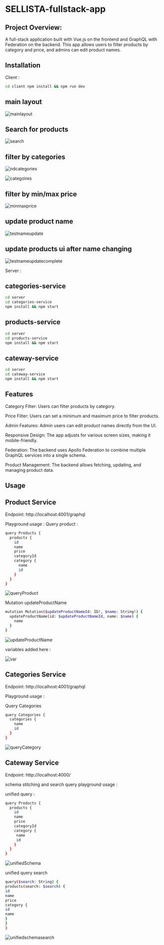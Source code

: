 # SELLISTA-fullstack-app

## Project Overview:
A full-stack application built with Vue.js on the frontend and GraphQL with Federation on the backend. This app allows users to filter products by category and price, and admins can edit product names.

## Installation


Client : 
```bash
cd client npm install && npm run dev
```

## main layout
![mainlayout](https://github.com/user-attachments/assets/4a9676e9-1ae6-41bf-a00c-4cdd11b42c01)

## Search for products 

![search](https://github.com/user-attachments/assets/f033288f-8372-411c-83d4-502303b9e690)

## filter by categories 

![ndcategories](https://github.com/user-attachments/assets/4c2dbc82-ad53-48cb-8525-61a328499c08)

![categoires](https://github.com/user-attachments/assets/cc880f06-0a6a-4b9f-b8fa-4d8b11587cb0)

## filter by min/max price

![minmaxprice](https://github.com/user-attachments/assets/b1787fea-59d3-425b-bf48-147b221b1638)

## update product name 

![testnameupdate](https://github.com/user-attachments/assets/9fb1e16f-477c-43cf-994f-311d813703b3)


## update products ui after name changing

![testnameupdatecomplete](https://github.com/user-attachments/assets/5fd28e0c-856e-43cc-9754-ade4c7d73c95)








Server : 
## categories-service 

```bash
cd server
cd categories-service 
npm install && npm start
```
## products-service 

```bash
cd server
cd products-service 
npm install && npm start
```
## cateway-service
 
```bash
cd server
cd cateway-service 
npm install && npm start
```

## Features
Category Filter: Users can filter products by category.

Price Filter: Users can set a minimum and maximum price to filter products.

Admin Features: Admin users can edit product names directly from the UI. 

Responsive Design: The app adjusts for various screen sizes, making it mobile-friendly. 

Federation: The backend uses Apollo Federation to combine multiple GraphQL services into a single schema. 

Product Management: The backend allows fetching, updating, and managing product data.

## Usage

## Product Service 

Endpoint: http://localhost:4001/graphql

Playground usage :
Query product : 
```bash
query Products {
  products {
    id
    name
    price
    categoryId
    category {
      name
      id
    }
  }
}
```
![queryProduct](https://github.com/user-attachments/assets/d8260c55-c6f8-4472-9276-49c097f5b604)

Mutation updateProductName 

```bash
mutation Mutation($updateProductNameId: ID!, $name: String!) {
  updateProductName(id: $updateProductNameId, name: $name) {
    name
  }
}
```
![updateProductName](https://github.com/user-attachments/assets/44da7523-834b-47b7-a8b8-1646f025d0f3)

variables added here : 

![var](https://github.com/user-attachments/assets/e27ead86-c194-4aab-98ac-d3f46712dc6d)



## Categories Service
Endpoint: http://localhost:4001/graphql

Playground usage : 

Query Categories 
```bash
query Categories {
  categories {
    name
    id
  }
}
```
![queryCategory](https://github.com/user-attachments/assets/c755a0a9-b9b1-4bfe-b827-e00cba002168)


## Cateway Service

Endpoint: http://localhost:4000/

schema stitching and search query playground usage :

unified query :

```bash
query Products {
  products {
    id
    name
    price
    categoryId
    category {
     name
     id 
    }
  }
}
```

![unifiedSchema](https://github.com/user-attachments/assets/970e1210-6570-47f2-a8df-665b95cc72fe)


unified query search 

```bash
query($search: String) {
products(search: $search) {
id
name
price
category {
id
name
}
}
}
```


![unifiedschemasearch](https://github.com/user-attachments/assets/ba613a49-9a06-4a8f-bd6c-215be6f32add)


